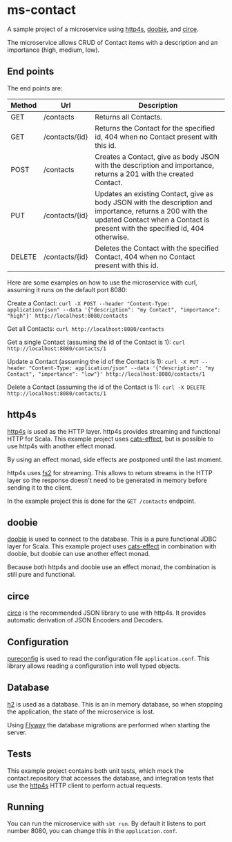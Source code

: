 # ms-contact
A sample project of a microservice using [http4s](http://http4s.org/), [doobie](http://tpolecat.github.io/doobie/),
and [circe](https://github.com/circe/circe).

The microservice allows CRUD of Contact items with a description and an importance (high, medium, low).

## End points
The end points are:

Method | Url            | Description
------ | -------------- | -----------
GET    | /contacts      | Returns all Contacts.
GET    | /contacts/{id} | Returns the Contact for the specified id, 404 when no Contact present with this id.
POST   | /contacts      | Creates a Contact, give as body JSON with the description and importance, returns a 201 with the created Contact.
PUT    | /contacts/{id} | Updates an existing Contact, give as body JSON with the description and importance, returns a 200 with the updated Contact when a Contact is present with the specified id, 404 otherwise.
DELETE | /contacts/{id} | Deletes the Contact with the specified Contact, 404 when no Contact present with this id.

Here are some examples on how to use the microservice with curl, assuming it runs on the default port 8080:

Create a Contact:
```curl -X POST --header "Content-Type: application/json" --data '{"description": "my Contact", "importance": "high"}' http://localhost:8080/contacts```

Get all Contacts:
```curl http://localhost:8080/contacts```

Get a single Contact (assuming the id of the Contact is 1):
```curl http://localhost:8080/contacts/1```

Update a Contact (assuming the id of the Contact is 1):
```curl -X PUT --header "Content-Type: application/json" --data '{"description": "my Contact", "importance": "low"}' http://localhost:8080/contacts/1```

Delete a Contact (assuming the id of the Contact is 1):
```curl -X DELETE http://localhost:8080/contacts/1```

## http4s
[http4s](http://http4s.org/) is used as the HTTP layer. http4s provides streaming and functional HTTP for Scala.
This example project uses [cats-effect](https://github.com/typelevel/cats-effect), but is possible to use
http4s with another effect monad.

By using an effect monad, side effects are postponed until the last moment.

http4s uses [fs2](https://github.com/functional-streams-for-scala/fs2) for streaming. This allows to return
streams in the HTTP layer so the response doesn't need to be generated in memory before sending it to the client.

In the example project this is done for the `GET /contacts` endpoint.

## doobie
[doobie](http://tpolecat.github.io/doobie/) is used to connect to the database. This is a pure functional JDBC layer for Scala.
This example project uses [cats-effect](https://github.com/typelevel/cats-effect) in combination with doobie,
but doobie can use another effect monad.

Because both http4s and doobie use an effect monad, the combination is still pure and functional.

## circe
[circe](https://github.com/circe/circe) is the recommended JSON library to use with http4s. It provides
automatic derivation of JSON Encoders and Decoders.

## Configuration
[pureconfig](https://github.com/pureconfig/pureconfig) is used to read the configuration file `application.conf`.
This library allows reading a configuration into well typed objects.

## Database
[h2](http://www.h2database.com/) is used as a database. This is an in memory database, so when stopping the application, the state of the
microservice is lost.

Using [Flyway](https://flywaydb.org/) the database migrations are performed when starting the server.

## Tests
This example project contains both unit tests, which mock the contact.repository that accesses the database, and
integration tests that use the [http4s](http://http4s.org/) HTTP client to perform actual requests.

## Running
You can run the microservice with `sbt run`. By default it listens to port number 8080, you can change
this in the `application.conf`.
